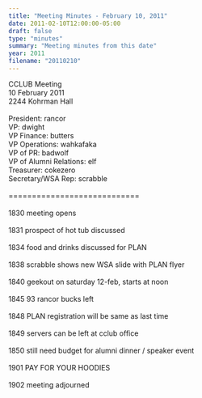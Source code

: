 ```yaml
---
title: "Meeting Minutes - February 10, 2011"
date: 2011-02-10T12:00:00-05:00
draft: false
type: "minutes"
summary: "Meeting minutes from this date"
year: 2011
filename: "20110210"
---
```


CCLUB Meeting<br />
10 February 2011<br />
2244 Kohrman Hall<br />
<br />
President: rancor<br />
VP: dwight<br />
VP Finance: butters<br />
VP Operations: wahkafaka<br />
VP of PR: badwolf<br />
VP of Alumni Relations: elf<br />
Treasurer: cokezero<br />
Secretary/WSA Rep: scrabble<br />
<br />
============================<br />
<br />
1830 meeting opens<br />
<br />
1831 prospect of hot tub discussed<br />
<br />
1834 food and drinks discussed for PLAN<br />
<br />
1838 scrabble shows new WSA slide with PLAN flyer<br />
<br />
1840 geekout on saturday 12-feb, starts at noon<br />
<br />
1845 93 rancor bucks left<br />
<br />
1848 PLAN registration will be same as last time<br />
<br />
1849 servers can be left at cclub office<br />
<br />
1850 still need budget for alumni dinner / speaker event<br />
<br />
1901 PAY FOR YOUR HOODIES<br />
<br />
1902 meeting adjourned
